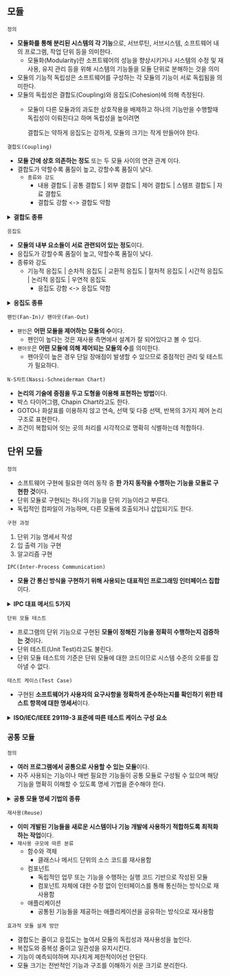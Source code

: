 ## 모듈
`정의`
- **모듈화를 통해 분리된 시스템의 각 기능**으로, 서브루틴, 서브시스템, 소프트웨어 내의 프로그램, 작업 단위 등을 의미한다.
  - 모듈화(Modularity)란 소프트웨어의 성능을 향상시키거나 시스템의 수정 및 재사용, 유지 관리 등을 위해 시스템의 기능들을 모듈 단위로 분해하는 것을 의미
- 모듈의 기능적 독립성은 소프트웨어를 구성하는 각 모듈의 기능이 서로 독립됨을 의미한다.
- 모듈의 독립성은 결합도(Coupling)와 응집도(Cohesion)에 의해 측정된다.
  - 모듈이 다른 모듈과의 과도한 상호작용을 배제하고 하나의 기능만을 수행할때 독립성이 이뤄진다고 하며 독립성을 높이려면 

    결합도는 약하게 응집도는 강하게, 모듈의 크기는 작게 만들어야 한다.

`결합도(Coupling)`
- **모듈 간에 상호 의존하는 정도** 또는 두 모듈 사이의 연관 관계 이다.
- 결합도가 약할수록 품질이 높고, 강할수록 품질이 낮다.
    - `종류와 강도`
      - 내용 결합도 | 공통 결합도 | 외부 결합도 | 제어 결합도 | 스탬프 결합도 | 자료 결합도
      - 결합도 강함 <-> 결합도 약함

<details>
<summary><strong>결합도 종류 </strong></summary>
<div>

| 종류 | 내용 |
| :--: | :--: |
| 내용 결합도<br>(Content Coupling) | 한 모듈이 다른 모듈의 내부 기능 및 그 내부 자료를 직접 참조하거나 수정할 때의 결합도 |
| 공통(공유) 결합도<br>(Common Coupling) | 공유되는 공통 데이터 영역을 여러 모듈이 사용할 때의 결합도 <br> 파라미터가 아닌 모듈 밖에 선언된 전역 변수를 사용하여 전역 변수를 갱신하는 방식으로 상호작용하는 때의 결합도 |
| 외부 결합도<br>(External Coupling) | 어떤 모듈에서 선언한 데이터(변수)를 외부의 다른 모듈에서 참조할 때의 결합도 |
| 제어 결합도<br>(Control Coupling) | 어떤 모듈이 다른 모듈 내부의 논리적인 흐름을 제어하기 위해 제어 신호나 제어 요소를 전달하는 결합도 <br> 하위 모듈에서 상위 모듈로 제어 신호가 이동하여 하위 모듈이 상위 모듈에게 처리 명령을 내리는 권리 전도 현상이 발생하게 됨 |
| 스탬프(검인) 결합도<br>(Stamp Coupling) | 모듈 간의 인터페이스로 배열이나 레코드 등의 자료 구조가 전달될 때의 결합도 | 
| 자료 결합도<br>(Data Coupling) | 모듈 간의 인터페이스가 자료 요소로만 구성도리 때의 결합도

</div>
</details>

`응집도`
- **모듈의 내부 요소들이 서로 관련되어 있는 정도**이다.
- 응집도가 강할수록 품질이 높고, 약할수록 품질이 낮다.
- 종류와 강도
  - 기능적 응집도 | 순차적 응집도 | 교환적 응집도 | 절차적 응집도 | 시간적 응집도 | 논리적 응집도 | 우연적 응집도
    - 응집도 강함 <-> 응집도 약함

<details>
<summary><strong>응집도 종류 </strong></summary>
<div>

| 종류 | 내용 |
| :--: | :--: |
| 기능적 응집도<br>(Functional Cohesion) | 모듈 내부의 모든 기능 요소드이 단일 문제와 연관되어 수행될 경우의 응집도 |
| 순차적 응집도<br>(Sequential Cohesion) | 모듈 내 하나의 활동으로부터 나온 출력 데이터를 그 다음 활동의 입력 데이터로 사용할 경우의 응집도 |
| 교환(통신)적 응집도<br>(Communication Cohesion) | 동일한 입력과 출력을 사용하여 서로 다른 기능을 수행하는 구성 요소들이 모였을 경우의 응집도 |
| 절차적 응집도<br>(Procedural Cohesion) | 특정 시간에 처리되는 몇 개의 기능을 모아 하나의 모듈로 작성할 경우의 응집도 |
| 논리적 응집도<br>(Logical Cohesion) | 유사한 성격을 갖거나 특정 형태로 분류되는 처리 요소들로 하나의 모듈이 형성되는 경우의 응집도 |
| 우연적 응집도<br>(Coincidental Cohesion) | 모듈 내부의 각 구성 요소들이 서로 관련 없는 요소로만 구성된 경우의 응집도|

</div>
</details>

`팬인(Fan-In)/ 팬아웃(Fan-Out)`
- `팬인`은 **어떤 모듈을 제어하는 모듈의 수**이다.
  - 팬인이 높다는 것은 재사용 측면에서 설계가 잘 되어있다고 볼 수 있다.
- `팬아웃`은 **어떤 모듈에 의해 제어되는 모듈의 수**를 의미한다.
  - 팬아웃이 높은 경우 단일 장애점이 발생할 수 있으므로 중점적인 관리 및 테스트가 필요하다.

`N-S차트(Nassi-Schneiderman Chart)`
- **논리의 기술에 중점을 두고 도형을 이용해 표현하는 방법**이다.
- 박스 다이어그램, Chapin Chart라고도 한다.
- GOTO나 화살표를 이용하지 않고 연속, 선택 및 다중 선택, 반복의 3가지 제어 논리 구조로 표현한다.
- 조건이 복합되어 잇는 곳의 처리를 시각적으로 명확히 식별하는데 적합하다.

## 단위 모듈
`정의`
- 소프트웨어 구현에 필요한 여러 동작 중 **한 가지 동작을 수행하는 기능을 모듈로 구현한 것**이다.
- 단위 모듈로 구현되는 하나의 기능을 단위 기능이라고 부른다.
- 독립적인 컴파일이 가능하며, 다른 모듈에 호출되거나 삽입되기도 한다.

`구현 과정`

1. 단위 기능 명세서 작성
2. 입 출력 기능 구현
3. 알고리즘 구현

`IPC(Inter-Process Communication)`
- **모듈 간 통신 방식을 구현하기 위해 사용되는 대표적인 프로그래밍 인터페이스 집합**이다.

<details>
<summary><strong>IPC 대표 메서드 5가지 </strong></summary>
<div>

| 메서드 | 특징 |
| :--: | :--: |
| Shared Memory | 공유 가능한 메모리를 구성하여 다수의 프로세스가 통신하는 방식 |
| Socket | 네트워크 소켓을 이용하여 네트워크를 경유하는 프로세스간에 통신하는 방식 |
| Semaphores | 공유 자원에 대한 접근 제어를 통해 통신하는 방식 |
| Pipes&named Piples | Pipe라고 불리는 선입선출 형태로 구성된 메모리를 여러 프로세스가 공유하여 통신하는 방식 <br> Pipe는 하나의 프로세스가 이용 중이라면 다른 프로세스는 접근할 수 없음 |
| Message Queueing | 메세지가 발생하면 이를 전달하는 방식으로 통신하는 방식

</div>
</details>

`단위 모듈 테스트`
- 프로그램의 단위 기능으로 구현된 **모듈이 정해진 기능을 정확히 수행하는지 검증하는 것**이다.
- 단위 테스트(Unit Test)라고도 불린다.
- 단위 모듈 테스트의 기준은 단위 모듈에 대한 코드이므로 시스템 수준의 오류를 잡아낼 수 없다.

`테스트 케이스(Test Case)`
- 구현된 **소프트웨어가 사용자의 요구사항을 정확하게 준수하는지를 확인하기 위한 테스트 항목에 대한 명세서**이다.

<details>
<summary><strong> ISO/IEC/IEEE 29119-3 표준에 따른 테스트 케이스 구성 요소 </strong></summary>
<div>

1. 식별자(Identifier)
   - 항목 식별자, 일련 번호
2. 테스트 항목(Test ITem)
   - 테스트 대상(모듈 또는 기능)
3. 입력 명세(Input Information)
   - 입력 데이터 또는 테스트 조건
4. 출력 명세(Output Information)
   - 테스트 케이스 수행 시 예상되는 출력 결과
5. 환경 설정(Environmental Needs)
   - 필요한 하드웨어나 소프트웨어의 환경
6. 특수 절차 요구(Special Procedure Requirement)
   - 테스트 케이스 수행 시 특별히 요구되는 절차
7. 의존성 기술(Inter-case Dependencies)
   - 테스트 케이스 간의 의존성

</div>
</details>

### 공통 모듈
`정의`
- **여러 프로그램에서 공통으로 사용할 수 있는 모듈**이다.
- 자주 사용되는 기능이나 매번 필요한 기능들이 공통 모듈로 구성될 수 있으며 해당 기능을 명확히 이해할 수 있도록 명세 기법을 준수해야 한다.

<details>
<summary><strong> 공통 모듈 명세 기법의 종류 </strong></summary>
<div>

| 명세 기법 | 내용 |
| :--: | :--: |
| 정확성(Correctness) | 시스템 구현 시 해당 기능이 필요하다는 것을 알 수 있도록 정확히 작성함 |
| 명확성(Clarity) | 해당 기능을 이해할 때 중의적으로 해석되지 않도록 명확하게 작성함 |
| 완전성(Completeness) | 시스템 구현을 위해 필요한 모든 것을 기술함 |
| 일관성(Consistency) | 공통 기능들 간 상호 충돌이 발생하지 않도록 작성함 |
| 추적성(Traceability) |기능에 대한 요구사항의 출처, 관련 시스템 등의 관계를 파악할 수 있도록 작성|

</div>
</details>

`재사용(Reuse)`
- **이미 개발된 기능들을 새로운 시스템이나 기능 개발에 사용하기 적합하도록 최적화하는 작업**이다.
- `재사용 규모에 따른 분류`
  - 함수와 객체
    - 클래스나 메서드 단위의 소스 코드를 재사용함
  - 컴포넌트
    - 독립적인 업무 또는 기능을 수행하는 실행 코드 기반으로 작성된 모듈
    - 컴포넌트 자체에 대한 수정 없이 인터페이스를 통해 통신하는 방식으로 재사용함
  - 애플리케이션
    - 공통된 기능들을 제공하는 애플리케이션을 공유하는 방식으로 재사용함

`효과적 모듈 설계 방안`
- 결합도는 줄이고 응집도는 높여서 모듈의 독립성과 재사용성을 높인다.
- 복잡도와 중복성 줄이고 일관성을 유지시킨다.
- 기능이 예측되야하며 지나치게 제한적이어선 안된다.
- 모듈 크기는 전반적인 기능과 구조를 이해하기 쉬운 크기로 분리한다.
